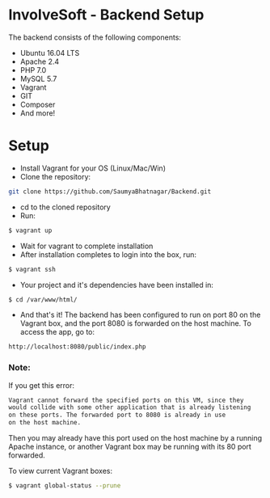 # InvolveSoft - Backend Setup
The backend consists of the following components:
  - Ubuntu 16.04 LTS
  - Apache 2.4
  - PHP 7.0
  - MySQL 5.7
  - Vagrant
  - GIT
  - Composer
  - And more!

# Setup

- Install Vagrant for your OS (Linux/Mac/Win)  
- Clone the repository:
 ```sh
 git clone https://github.com/SaumyaBhatnagar/Backend.git
 ```
  - cd to the cloned repository
  - Run: 
 ```sh
$ vagrant up
```
  - Wait for vagrant to complete installation
  - After installation completes to login into the box, run:
```sh
$ vagrant ssh
```
  - Your project and it's dependencies have been installed in:
```sh
$ cd /var/www/html/
```
  - And that's it! The backend has been configured to run on port 80 on the Vagrant box, and the port 8080 is forwarded on the host machine. To access the app, go to:

```sh
http://localhost:8080/public/index.php
```
 
### Note:

If you get this error:

```sh
Vagrant cannot forward the specified ports on this VM, since they
would collide with some other application that is already listening
on these ports. The forwarded port to 8080 is already in use
on the host machine.
```
Then you may already have this port used on the host machine by a running Apache instance, or another Vagrant box may be running with its 80 port forwarded. 

To view current Vagrant boxes:

```sh
$ vagrant global-status --prune
```
  
